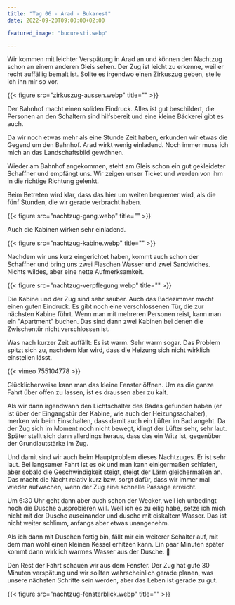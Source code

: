 ```yaml
---
title: "Tag 06 - Arad - Bukarest"
date: 2022-09-20T09:00:00+02:00

featured_image: "bucuresti.webp"

---
```


Wir kommen mit leichter Verspätung in Arad an und können den Nachtzug schon an
einem anderen Gleis sehen. Der Zug ist leicht zu erkenne, weil er recht
auffällig bemalt ist. Sollte es irgendwo einen Zirkuszug geben, stelle ich ihn
mir so vor.

{{< figure src="zirkuszug-aussen.webp" title="" >}}

Der Bahnhof macht einen soliden Eindruck. Alles ist gut beschildert, die Personen
an den Schaltern sind hilfsbereit und eine kleine Bäckerei gibt es auch.

Da wir noch etwas mehr als eine Stunde Zeit haben, erkunden wir etwas die Gegend
um den Bahnhof. Arad wirkt wenig einladend. Noch immer muss ich mich an das
Landschaftsbild gewöhnen.

Wieder am Bahnhof angekommen, steht am Gleis schon ein gut gekleideter Schaffner
und empfängt uns. Wir zeigen unser Ticket und werden von ihm in die richtige
Richtung gelenkt.

Beim Betreten wird klar, dass das hier um weiten bequemer wird, als die fünf
Stunden, die wir gerade verbracht haben.

{{< figure src="nachtzug-gang.webp" title="" >}}

Auch die Kabinen wirken sehr einladend.

{{< figure src="nachtzug-kabine.webp" title="" >}}

Nachdem wir uns kurz eingerichtet haben, kommt auch schon der Schaffner und
bring uns zwei Flaschen Wasser und zwei Sandwiches. Nichts wildes, aber eine
nette Aufmerksamkeit.

{{< figure src="nachtzug-verpflegung.webp" title="" >}}

Die Kabine und der Zug sind sehr sauber. Auch das Badezimmer macht einen
guten Eindruck. Es gibt noch eine verschlossenen Tür, die zur nächsten Kabine führt.
Wenn man mit mehreren Personen reist, kann man ein "Apartment" buchen. Das sind
dann zwei Kabinen bei denen die Zwischentür nicht verschlossen ist.

Was nach kurzer Zeit auffällt: Es ist warm. Sehr warm sogar. Das Problem spitzt
sich zu, nachdem klar wird, dass die Heizung sich nicht wirklich einstellen
lässt.

{{< vimeo 755104778 >}}

Glücklicherweise kann man das kleine Fenster öffnen. Um es die ganze Fahrt
über offen zu lassen, ist es draussen aber zu kalt.

Als wir dann irgendwann den Lichtschalter des Bades gefunden haben (er ist über
der Eingangstür der Kabine, wie auch der Heizungsschalter), merken wir beim
Einschalten, dass damit auch ein Lüfter im Bad angeht. Da der Zug sich im
Moment noch nicht bewegt, klingt der Lüfter sehr, sehr laut. Später stellt sich
dann allerdings heraus, dass das ein Witz ist, gegenüber der Grundlautstärke im
Zug.

Und damit sind wir auch beim Hauptproblem dieses Nachtzuges. Er ist sehr laut.
Bei langsamer Fahrt ist es ok und man kann einigermaßen schlafen, aber sobald
die Geschwindigkeit steigt, steigt der Lärm gleichermaßen an. Das macht die
Nacht relativ kurz bzw. sorgt dafür, dass wir immer mal wieder aufwachen, wenn
der Zug eine schnelle Passage erreicht.

Um 6:30 Uhr geht dann aber auch schon der Wecker, weil ich unbedingt noch die
Dusche ausprobieren will. Weil ich es zu eilig habe, setze ich mich nicht mit
der Dusche auseinander und dusche mit eiskaltem Wasser. Das ist nicht weiter
schlimm, anfangs aber etwas unangenehm.

Als ich dann mit Duschen fertig bin, fällt mir ein weiterer Schalter auf, mit
dem man wohl einen kleinen Kessel erhitzen kann. Ein paar Minuten später kommt
dann wirklich warmes Wasser aus der Dusche. 🤷

Den Rest der Fahrt schauen wir aus dem Fenster. Der Zug hat gute 30 Minuten
verspätung und wir sollten wahrscheinlich gerade planen, was unsere nächsten
Schritte sein werden, aber das Leben ist gerade zu gut.

{{< figure src="nachtzug-fensterblick.webp" title="" >}}
